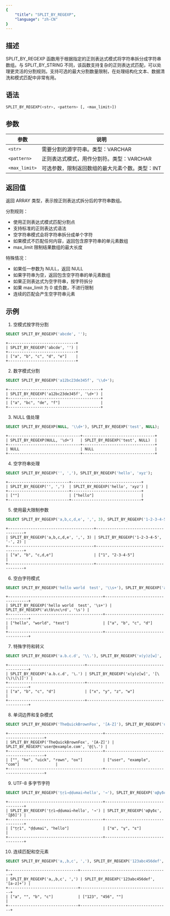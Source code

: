```yaml
---
{
    "title": "SPLIT_BY_REGEXP",
    "language": "zh-CN"
}
---
```


## 描述

SPLIT_BY_REGEXP 函数用于根据指定的正则表达式模式将字符串拆分成字符串数组。与 SPLIT_BY_STRING 不同，该函数支持复杂的正则表达式匹配，可以处理更灵活的分割规则。支持可选的最大分割数量限制，在处理结构化文本、数据清洗和模式匹配中非常有用。

## 语法

```sql
SPLIT_BY_REGEXP(<str>, <pattern> [, <max_limit>])
```

## 参数

| 参数           | 说明                           |
|--------------|------------------------------|
| `<str>`      | 需要分割的源字符串。类型：VARCHAR |
| `<pattern>`  | 正则表达式模式，用作分割符。类型：VARCHAR |
| `<max_limit>` | 可选参数，限制返回数组的最大元素个数。类型：INT |

## 返回值

返回 ARRAY<VARCHAR> 类型，表示按正则表达式拆分后的字符串数组。

分割规则：
- 使用正则表达式模式匹配分割点
- 支持标准的正则表达式语法
- 空字符串模式会将字符串拆分成单个字符
- 如果模式不匹配任何内容，返回包含原字符串的单元素数组
- max_limit 限制结果数组的最大长度

特殊情况：
- 如果任一参数为 NULL，返回 NULL
- 如果字符串为空，返回包含空字符串的单元素数组
- 如果正则表达式为空字符串，按字符拆分
- 如果 max_limit 为 0 或负数，不进行限制
- 连续的匹配会产生空字符串元素

## 示例

1. 空模式按字符分割
```sql
SELECT SPLIT_BY_REGEXP('abcde', '');
```
```text
+------------------------------+
| SPLIT_BY_REGEXP('abcde', '') |
+------------------------------+
| ["a", "b", "c", "d", "e"]    |
+------------------------------+
```

2. 数字模式分割
```sql
SELECT SPLIT_BY_REGEXP('a12bc23de345f', '\\d+');
```
```text
+-----------------------------------------+
| SPLIT_BY_REGEXP('a12bc23de345f', '\d+') |
+-----------------------------------------+
| ["a", "bc", "de", "f"]                  |
+-----------------------------------------+
```

3. NULL 值处理
```sql
SELECT SPLIT_BY_REGEXP(NULL, '\\d+'), SPLIT_BY_REGEXP('test', NULL);
```
```text
+--------------------------------+--------------------------------+
| SPLIT_BY_REGEXP(NULL, '\d+')   | SPLIT_BY_REGEXP('test', NULL)  |
+--------------------------------+--------------------------------+
| NULL                           | NULL                           |
+--------------------------------+--------------------------------+
```

4. 空字符串处理
```sql
SELECT SPLIT_BY_REGEXP('', ','), SPLIT_BY_REGEXP('hello', 'xyz');
```
```text
+---------------------------+-------------------------------+
| SPLIT_BY_REGEXP('', ',')  | SPLIT_BY_REGEXP('hello', 'xyz') |
+---------------------------+-------------------------------+
| [""]                      | ["hello"]                     |
+---------------------------+-------------------------------+
```

5. 使用最大限制参数
```sql
SELECT SPLIT_BY_REGEXP('a,b,c,d,e', ',', 3), SPLIT_BY_REGEXP('1-2-3-4-5', '-', 2);
```
```text
+--------------------------------------+--------------------------------------+
| SPLIT_BY_REGEXP('a,b,c,d,e', ',', 3) | SPLIT_BY_REGEXP('1-2-3-4-5', '-', 2) |
+--------------------------------------+--------------------------------------+
| ["a", "b", "c,d,e"]                  | ["1", "2-3-4-5"]                    |
+--------------------------------------+--------------------------------------+
```

6. 空白字符模式
```sql
SELECT SPLIT_BY_REGEXP('hello world  test', '\\s+'), SPLIT_BY_REGEXP('a\tb\nc\rd', '\\s');
```
```text
+------------------------------------------+------------------------------------+
| SPLIT_BY_REGEXP('hello world  test', '\s+') | SPLIT_BY_REGEXP('a\tb\nc\rd', '\s') |
+------------------------------------------+------------------------------------+
| ["hello", "world", "test"]               | ["a", "b", "c", "d"]               |
+------------------------------------------+------------------------------------+
```

7. 特殊字符和转义
```sql
SELECT SPLIT_BY_REGEXP('a.b.c.d', '\\.'), SPLIT_BY_REGEXP('x(y)z[w]', '[\\(\\)\\[\\]]');
```
```text
+----------------------------------+--------------------------------------------+
| SPLIT_BY_REGEXP('a.b.c.d', '\.') | SPLIT_BY_REGEXP('x(y)z[w]', '[\(\)\[\]]') |
+----------------------------------+--------------------------------------------+
| ["a", "b", "c", "d"]             | ["x", "y", "z", "w"]                   |
+----------------------------------+--------------------------------------------+
```

8. 单词边界和复杂模式
```sql
SELECT SPLIT_BY_REGEXP('TheQuickBrownFox', '[A-Z]'), SPLIT_BY_REGEXP('user@example.com', '@|\\.');
```
```text
+------------------------------------------+-------------------------------------------+
| SPLIT_BY_REGEXP('TheQuickBrownFox', '[A-Z]') | SPLIT_BY_REGEXP('user@example.com', '@|\.') |
+------------------------------------------+-------------------------------------------+
| ["", "he", "uick", "rown", "ox"]         | ["user", "example", "com"]                |
+------------------------------------------+-------------------------------------------+
```

9. UTF-8 多字节字符
```sql
SELECT SPLIT_BY_REGEXP('ṭṛì→ḍḍumai→hello', '→'), SPLIT_BY_REGEXP('αβγδε', '[βδ]');
```
```text
+------------------------------------------+----------------------------------+
| SPLIT_BY_REGEXP('ṭṛì→ḍḍumai→hello', '→') | SPLIT_BY_REGEXP('αβγδε', '[βδ]') |
+------------------------------------------+----------------------------------+
| ["ṭṛì", "ḍḍumai", "hello"]               | ["α", "γ", "ε"]                  |
+------------------------------------------+----------------------------------+
```

10. 连续匹配和空元素
```sql
SELECT SPLIT_BY_REGEXP('a,,b,c', ','), SPLIT_BY_REGEXP('123abc456def', '[a-z]+');
```
```text
+-------------------------------+---------------------------------------+
| SPLIT_BY_REGEXP('a,,b,c', ',') | SPLIT_BY_REGEXP('123abc456def', '[a-z]+') |
+-------------------------------+---------------------------------------+
| ["a", "", "b", "c"]           | ["123", "456", ""]                    |
+-------------------------------+---------------------------------------+
```
